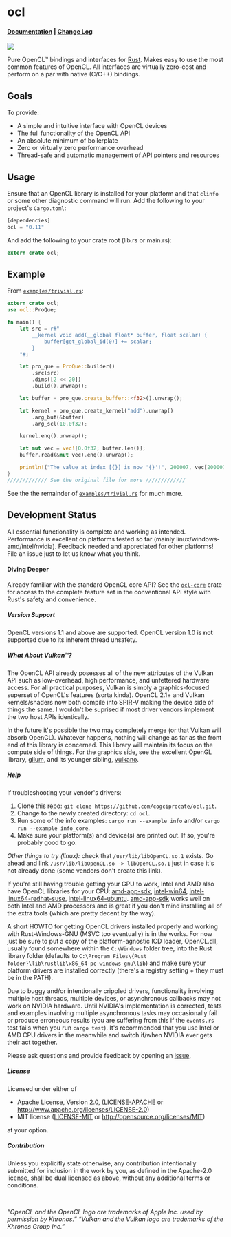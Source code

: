 ocl
===

#### [Documentation](http://doc.cogciprocate.com/ocl/ocl/) | [Change Log](https://github.com/cogciprocate/ocl/blob/master/RELEASES.md)

[![](http://meritbadge.herokuapp.com/ocl)](https://crates.io/crates/ocl)


Pure OpenCL&trade; bindings and interfaces for
[Rust](https://www.rust-lang.org/). Makes easy to use the most common features
of OpenCL. All interfaces are virtually zero-cost and perform on a par with
native (C/C++) bindings.


## Goals

To provide:
- A simple and intuitive interface with OpenCL devices
- The full functionality of the OpenCL API
- An absolute minimum of boilerplate
- Zero or virtually zero performance overhead
- Thread-safe and automatic management of API pointers and resources


## Usage

Ensure that an OpenCL library is installed for your platform and that `clinfo`
or some other diagnostic command will run. Add the following to your project's
`Cargo.toml`:

```rust
[dependencies] 
ocl = "0.11"
```

And add the following to your crate root (lib.rs or main.rs):
```rust
extern crate ocl;
```


## Example 

From [`examples/trivial.rs`]:
```rust
extern crate ocl;
use ocl::ProQue;

fn main() {
    let src = r#"
        __kernel void add(__global float* buffer, float scalar) {
            buffer[get_global_id(0)] += scalar;
        }
    "#;

    let pro_que = ProQue::builder()
        .src(src)
        .dims([2 << 20])
        .build().unwrap();

    let buffer = pro_que.create_buffer::<f32>().unwrap();

    let kernel = pro_que.create_kernel("add").unwrap()
        .arg_buf(&buffer)
        .arg_scl(10.0f32);

    kernel.enq().unwrap();

    let mut vec = vec![0.0f32; buffer.len()];
    buffer.read(&mut vec).enq().unwrap();

    println!("The value at index [{}] is now '{}'!", 200007, vec[200007]);
}
///////////// See the original file for more /////////////
```

See the the remainder of [`examples/trivial.rs`] for much more.


## Development Status

All essential functionality is complete and working as intended. Performance
is excellent on platforms tested so far (mainly
linux/windows-amd/intel/nvidia). Feedback needed and appreciated for other
platforms! File an issue just to let us know what you think.


#### Diving Deeper

Already familiar with the standard OpenCL core API? See the [`ocl-core`] crate
for access to the complete feature set in the conventional API style with
Rust's safety and convenience.


##### Version Support

OpenCL versions 1.1 and above are supported. OpenCL version 1.0 is **not**
supported due to its inherent thread unsafety.


##### What About Vulkan&trade;?

The OpenCL API already posesses all of the new attributes of the Vulkan API
such as low-overhead, high performance, and unfettered hardware access. For all
practical purposes, Vulkan is simply a graphics-focused superset of OpenCL's
features (sorta kinda). OpenCL 2.1+ and Vulkan kernels/shaders now both
compile into SPIR-V making the device side of things the same. I wouldn't be
suprised if most driver vendors implement the two host APIs identically.

In the future it's possible the two may completely merge (or that Vulkan will
absorb OpenCL). Whatever happens, nothing will change as far as the front end
of this library is concerned. This library will maintain its focus on the
compute side of things. For the graphics side, see the excellent OpenGL
library, [glium], and its younger sibling, [vulkano].


##### Help

If troubleshooting your vendor's drivers:

1. Clone this repo: `git clone https://github.com/cogciprocate/ocl.git`.
2. Change to the newly created directory: `cd ocl`.
3. Run some of the info examples: `cargo run --example info` and/or `cargo run
   --example info_core`.
4. Make sure your platform(s) and device(s) are printed out. If so, you're
   probably good to go.

*Other things to try (linux):* check that `/usr/lib/libOpenCL.so.1` exists. Go
ahead and link `/usr/lib/libOpenCL.so -> libOpenCL.so.1` just in case it's not
already done (some vendors don't create this link). 

If you're still having trouble getting your GPU to work, Intel and AMD also
have OpenCL libraries for your CPU: [amd-app-sdk], [intel-win64],
[intel-linux64-redhat-suse], [intel-linux64-ubuntu]. [amd-app-sdk] works well
on both Intel and AMD processors and is great if you don't mind installing all
of the extra tools (which are pretty decent by the way).

A short HOWTO for getting OpenCL drivers installed properly and working with
Rust-Windows-GNU (MSVC too eventually) is in the works. For now just be sure
to put a copy of the platform-agnostic ICD loader, OpenCL.dll, usually found
somewhere within the `C:\Windows` folder tree, into the Rust library folder
(defaults to `C:\Program Files\{Rust
folder}\lib\rustlib\x86_64-pc-windows-gnu\lib`) and make sure your platform
drivers are installed correctly (there's a registry setting + they must be in
the PATH).

Due to buggy and/or intentionally crippled drivers, functionality involving
multiple host threads, multiple devices, or asynchronous callbacks may not
work on NVIDIA hardware. Until NVIDIA's implementation is corrected, tests and
examples involving multiple asynchronous tasks may occasionally fail or
produce erroneous results (you are suffering from this if the `events.rs` test
fails when you run `cargo test`). It's recommended that you use Intel or AMD
CPU drivers in the meanwhile and switch if/when NVIDIA ever gets their act
together.

Please ask questions and provide feedback by opening an
[issue].

##### License

Licensed under either of

 * Apache License, Version 2.0, ([LICENSE-APACHE](LICENSE-APACHE) or http://www.apache.org/licenses/LICENSE-2.0)
 * MIT license ([LICENSE-MIT](LICENSE-MIT) or http://opensource.org/licenses/MIT)

at your option.

##### Contribution

Unless you explicitly state otherwise, any contribution intentionally submitted
for inclusion in the work by you, as defined in the Apache-2.0 license, shall be dual licensed as above, without any
additional terms or conditions.

<br/>

*“OpenCL and the OpenCL logo are trademarks of Apple Inc. used by permission
by Khronos.”* *“Vulkan and the Vulkan logo are trademarks of the Khronos Group Inc.”*

[OpenCL libraries for your CPU]: https://software.intel.com/en-us/intel-opencl/download
[AMD]: https://software.intel.com/en-us/intel-opencl/download
[`ocl-core`]: https://github.com/cogciprocate/ocl-core
[issue]: https://github.com/cogciprocate/ocl_rust/issues
[provide feedback]: https://github.com/cogciprocate/ocl_rust/issues
[`examples`]: https://github.com/cogciprocate/ocl/tree/master/examples
[`examples/trivial.rs`]: https://github.com/cogciprocate/ocl/blob/master/examples/trivial.rs#L27
[glium]: https://github.com/tomaka/glium
[vulkano]: https://github.com/tomaka/vulkano/tree/master/vulkano
[intel-win64]: https://software.intel.com/en-us/articles/opencl-drivers#win64
[intel-linux64-redhat-suse]: https://software.intel.com/en-us/articles/opencl-drivers#lin64
[intel-linux64-ubuntu]: https://software.intel.com/en-us/articles/opencl-drivers#ubuntu64
[amd-app-sdk]: http://developer.amd.com/tools-and-sdks/opencl-zone/amd-accelerated-parallel-processing-app-sdk/
